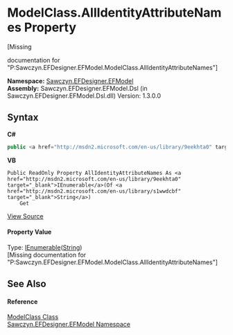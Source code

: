 # ModelClass.AllIdentityAttributeNames Property 
 

\[Missing <summary> documentation for "P:Sawczyn.EFDesigner.EFModel.ModelClass.AllIdentityAttributeNames"\]

**Namespace:**&nbsp;<a href="N_Sawczyn_EFDesigner_EFModel">Sawczyn.EFDesigner.EFModel</a><br />**Assembly:**&nbsp;Sawczyn.EFDesigner.EFModel.Dsl (in Sawczyn.EFDesigner.EFModel.Dsl.dll) Version: 1.3.0.0

## Syntax

**C#**<br />
``` C#
public <a href="http://msdn2.microsoft.com/en-us/library/9eekhta0" target="_blank">IEnumerable</a><<a href="http://msdn2.microsoft.com/en-us/library/s1wwdcbf" target="_blank">string</a>> AllIdentityAttributeNames { get; }
```

**VB**<br />
``` VB
Public ReadOnly Property AllIdentityAttributeNames As <a href="http://msdn2.microsoft.com/en-us/library/9eekhta0" target="_blank">IEnumerable</a>(Of <a href="http://msdn2.microsoft.com/en-us/library/s1wwdcbf" target="_blank">String</a>)
	Get
```

<a href="https://github.com/msawczyn/EFDesigner/tree/master/src/Dsl/CustomCode/Partials/ModelClass.cs#L34" title="View the source code">View Source</a><br />

#### Property Value
Type: <a href="http://msdn2.microsoft.com/en-us/library/9eekhta0" target="_blank">IEnumerable</a>(<a href="http://msdn2.microsoft.com/en-us/library/s1wwdcbf" target="_blank">String</a>)<br />\[Missing <value> documentation for "P:Sawczyn.EFDesigner.EFModel.ModelClass.AllIdentityAttributeNames"\]

## See Also


#### Reference
<a href="T_Sawczyn_EFDesigner_EFModel_ModelClass">ModelClass Class</a><br /><a href="N_Sawczyn_EFDesigner_EFModel">Sawczyn.EFDesigner.EFModel Namespace</a><br />